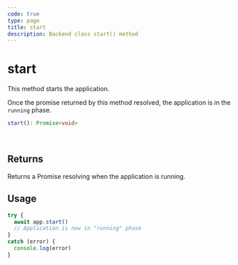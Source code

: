 ```yaml
---
code: true
type: page
title: start
description: Backend class start() method
---
```


# start

<SinceBadge version="change-me" />
<CustomBadge type="error" text="Experimental: non-backward compatible changes or removal may occur in any future release."/>

This method starts the application.

Once the promise returned by this method resolved, the application is in the `running` phase.

```ts
start(): Promise<void>
```

<br/>

## Returns

Returns a Promise resolving when the application is running.

## Usage

```js
try {
  await app.start()
  // Application is now in "running" phase
}
catch (error) {
  console.log(error)
}
```
